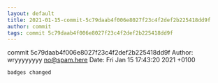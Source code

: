 ```yaml
---
layout: default
title: 2021-01-15-commit-5c79daab4f006e8027f23c4f2def2b225418dd9f
author: commit
tags: commit 5c79daab4f006e8027f23c4f2def2b225418dd9f
---
```


commit 5c79daab4f006e8027f23c4f2def2b225418dd9f
Author: wryyyyyyyy <no@spam.here>
Date:   Fri Jan 15 17:43:20 2021 +0100

    badges changed
